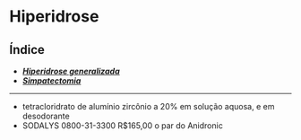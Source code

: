 # **Hiperidrose**

## Índice

- [***Hiperidrose generalizada***](hiperidrose-generalizada.md)
- [***Simpatectomia***](simpatectomia.md)

---


- tetracloridrato de alumínio zircônio a 20% em solução aquosa, e em desodorante  
- SODALYS 0800-31-3300 R$165,00 o par do Anidronic


